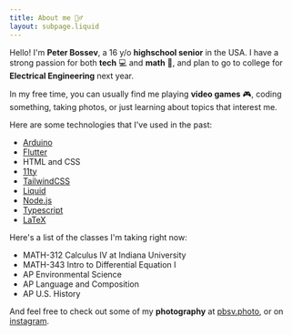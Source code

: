 ```yaml
---
title: About me 🙋‍♂️
layout: subpage.liquid
---
```


Hello! I'm **Peter Bossev**, a 16 y/o **highschool senior** in the USA. I have a strong passion for both **tech** 💻 and **math** 🧮, and plan to go to college for **Electrical Engineering** next year.

In my free time, you can usually find me playing **video games** 🎮, coding something, taking photos, or just learning about topics that interest me.

Here are some technologies that I've used in the past:

<ul>
<li><a href="https://www.arduino.cc/" class="arduino arrow-external">Arduino</a></li>
<li><a href="https://flutter.dev/" class="flutter arrow-external">Flutter</a></li>
<li><span class="html">HTML</span> and <span class="css">CSS</span></li>
<li><a href="https://www.11ty.dev/" class="eleventy arrow-external">11ty</a></li>
<li><a href="https://tailwindcss.com/" class="tailwind arrow-external">TailwindCSS</a></li>
<li><a href="https://shopify.github.io/liquid/" class="liquid arrow-external">Liquid</a></li>
<li><a href="https://nodejs.org/" class="nodejs arrow-external">Node.js</a></li>
<li><a href="https://www.typescriptlang.org/" class="typescript arrow-external">Typescript</a></li>
<li><a href="https://www.latex-project.org/" class="latex arrow-external">LaTeX</a></li>
</ul>

Here's a list of the classes I'm taking right now:

<ul>
<li>MATH-312 Calculus IV at Indiana University</li>
<li>MATH-343 Intro to Differential Equation I</li>
<li>AP Environmental Science</li>
<li>AP Language and Composition</li>
<li>AP U.S. History</li>
</ul>

And feel free to check out some of my **photography** at <a href="https://pbsv.photo/" class="arrow-external">pbsv.photo</a>, or on <a href="https://www.instagram.com/pbsv.photo/" class="arrow-external">instagram</a>.

